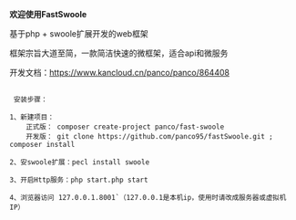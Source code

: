 **欢迎使用FastSwoole**

基于php + swoole扩展开发的web框架

框架宗旨大道至简，一款简洁快速的微框架，适合api和微服务

开发文档：https://www.kancloud.cn/panco/panco/864408

~~~~

 安装步骤：

1、新建项目：
    正式版： composer create-project panco/fast-swoole
    开发版： git clone https://github.com/panco95/fastSwoole.git ; composer install

2、安swoole扩展：pecl install swoole

3、开启Http服务：php start.php start

4、浏览器访问 127.0.0.1.8001`（127.0.0.1是本机ip，使用时请改成服务器或虚拟机IP）
